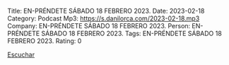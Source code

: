 Title: EN-PRÉNDETE SÁBADO 18 FEBRERO 2023.
Date: 2023-02-18
Category: Podcast
Mp3: https://s.danilorca.com/2023-02-18.mp3
Company: EN-PRÉNDETE SÁBADO 18 FEBRERO 2023.
Person: EN-PRÉNDETE SÁBADO 18 FEBRERO 2023.
Tags: EN-PRÉNDETE SÁBADO 18 FEBRERO 2023.
Rating: 0

<a href="https://s.danilorca.com/2023-02-18.mp3" type="audio/mpeg">
Escuchar
</a>
